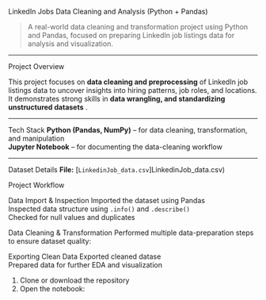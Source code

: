 LinkedIn Jobs Data Cleaning and Analysis (Python + Pandas)

> A real-world data cleaning and transformation project using Python and Pandas, focused on preparing LinkedIn job listings data for analysis and visualization.

---

Project Overview

This project focuses on **data cleaning and preprocessing** of LinkedIn job listings data to uncover insights into hiring patterns, job roles, and locations.  
It demonstrates strong skills in **data wrangling, and standardizing unstructured datasets** .

---

Tech Stack
 **Python (Pandas, NumPy)** – for data cleaning, transformation, and manipulation  
 **Jupyter Notebook** – for documenting the data-cleaning workflow  


---

Dataset Details
**File:** [`LinkedinJob_data.csv`]LinkedinJob_data.csv)


Project Workflow

Data Import & Inspection
 Imported the dataset using Pandas  
 Inspected data structure using `.info()` and `.describe()`  
 Checked for null values and duplicates  

Data Cleaning & Transformation
Performed multiple data-preparation steps to ensure dataset quality:
  

Exporting Clean Data
Exported cleaned datase  
Prepared data for further EDA and visualization  





1. Clone or download the repository  
2. Open the notebook:  
